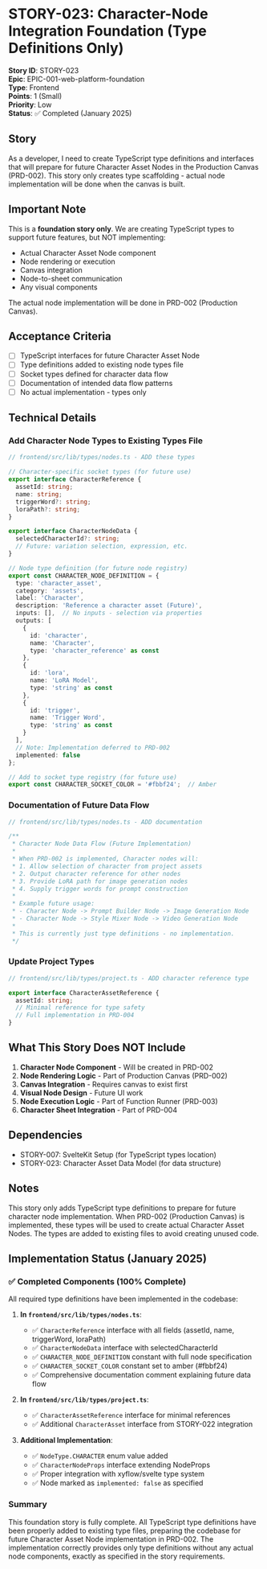 # STORY-023: Character-Node Integration Foundation (Type Definitions Only)

**Story ID**: STORY-023  
**Epic**: EPIC-001-web-platform-foundation  
**Type**: Frontend  
**Points**: 1 (Small)  
**Priority**: Low  
**Status**: ✅ Completed (January 2025)

## Story
As a developer, I need to create TypeScript type definitions and interfaces that will prepare for future Character Asset Nodes in the Production Canvas (PRD-002). This story only creates type scaffolding - actual node implementation will be done when the canvas is built.

## Important Note
This is a **foundation story only**. We are creating TypeScript types to support future features, but NOT implementing:
- Actual Character Asset Node component
- Node rendering or execution
- Canvas integration
- Node-to-sheet communication
- Any visual components

The actual node implementation will be done in PRD-002 (Production Canvas).

## Acceptance Criteria
- [ ] TypeScript interfaces for future Character Asset Node
- [ ] Type definitions added to existing node types file
- [ ] Socket types defined for character data flow
- [ ] Documentation of intended data flow patterns
- [ ] No actual implementation - types only

## Technical Details

### Add Character Node Types to Existing Types File

```typescript
// frontend/src/lib/types/nodes.ts - ADD these types

// Character-specific socket types (for future use)
export interface CharacterReference {
  assetId: string;
  name: string;
  triggerWord?: string;
  loraPath?: string;
}

export interface CharacterNodeData {
  selectedCharacterId?: string;
  // Future: variation selection, expression, etc.
}

// Node type definition (for future node registry)
export const CHARACTER_NODE_DEFINITION = {
  type: 'character_asset',
  category: 'assets',
  label: 'Character',
  description: 'Reference a character asset (Future)',
  inputs: [],  // No inputs - selection via properties
  outputs: [
    {
      id: 'character',
      name: 'Character',
      type: 'character_reference' as const
    },
    {
      id: 'lora',
      name: 'LoRA Model',
      type: 'string' as const
    },
    {
      id: 'trigger',
      name: 'Trigger Word',
      type: 'string' as const
    }
  ],
  // Note: Implementation deferred to PRD-002
  implemented: false
};

// Add to socket type registry (for future use)
export const CHARACTER_SOCKET_COLOR = '#fbbf24';  // Amber
```

### Documentation of Future Data Flow

```typescript
// frontend/src/lib/types/nodes.ts - ADD documentation

/**
 * Character Node Data Flow (Future Implementation)
 * 
 * When PRD-002 is implemented, Character nodes will:
 * 1. Allow selection of character from project assets
 * 2. Output character reference for other nodes
 * 3. Provide LoRA path for image generation nodes
 * 4. Supply trigger words for prompt construction
 * 
 * Example future usage:
 * - Character Node -> Prompt Builder Node -> Image Generation Node
 * - Character Node -> Style Mixer Node -> Video Generation Node
 * 
 * This is currently just type definitions - no implementation.
 */
```

### Update Project Types

```typescript
// frontend/src/lib/types/project.ts - ADD character reference type

export interface CharacterAssetReference {
  assetId: string;
  // Minimal reference for type safety
  // Full implementation in PRD-004
}
```

## What This Story Does NOT Include

1. **Character Node Component** - Will be created in PRD-002
2. **Node Rendering Logic** - Part of Production Canvas (PRD-002)
3. **Canvas Integration** - Requires canvas to exist first
4. **Visual Node Design** - Future UI work
5. **Node Execution Logic** - Part of Function Runner (PRD-003)
6. **Character Sheet Integration** - Part of PRD-004

## Dependencies
- STORY-007: SvelteKit Setup (for TypeScript types location)
- STORY-023: Character Asset Data Model (for data structure)

## Notes
This story only adds TypeScript type definitions to prepare for future character node implementation. When PRD-002 (Production Canvas) is implemented, these types will be used to create actual Character Asset Nodes. The types are added to existing files to avoid creating unused code.

## Implementation Status (January 2025)

### ✅ Completed Components (100% Complete)

All required type definitions have been implemented in the codebase:

1. **In `frontend/src/lib/types/nodes.ts`**:
   - ✅ `CharacterReference` interface with all fields (assetId, name, triggerWord, loraPath)
   - ✅ `CharacterNodeData` interface with selectedCharacterId
   - ✅ `CHARACTER_NODE_DEFINITION` constant with full node specification
   - ✅ `CHARACTER_SOCKET_COLOR` constant set to amber (#fbbf24)
   - ✅ Comprehensive documentation comment explaining future data flow

2. **In `frontend/src/lib/types/project.ts`**:
   - ✅ `CharacterAssetReference` interface for minimal references
   - ✅ Additional `CharacterAsset` interface from STORY-022 integration

3. **Additional Implementation**:
   - ✅ `NodeType.CHARACTER` enum value added
   - ✅ `CharacterNodeProps` interface extending NodeProps
   - ✅ Proper integration with xyflow/svelte type system
   - ✅ Node marked as `implemented: false` as specified

### Summary
This foundation story is fully complete. All TypeScript type definitions have been properly added to existing type files, preparing the codebase for future Character Asset Node implementation in PRD-002. The implementation correctly provides only type definitions without any actual node components, exactly as specified in the story requirements.